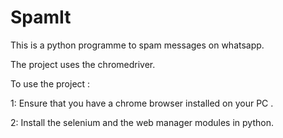 # SpamIt
This is a python programme to spam messages on whatsapp.    

The project uses the chromedriver.    

To use the project :   

  1: Ensure that you have a chrome browser installed on your PC .   
  
  2: Install the selenium and the web manager modules in python.
  
  
